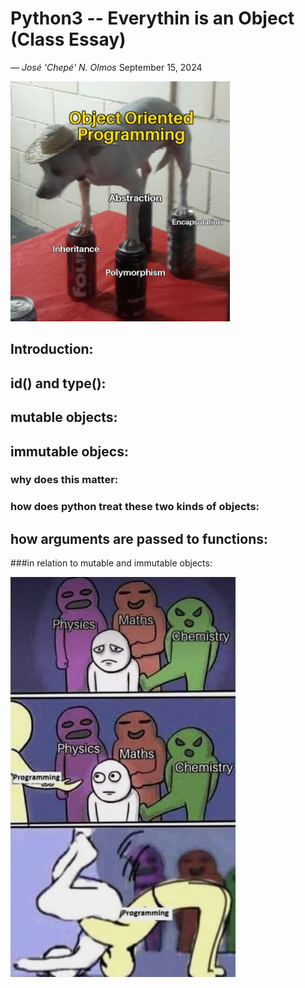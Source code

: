 <!--

Instructions:

""" Write a blog post about everything you just learned / this project is covering. Your blog post should be articulated this way (one paragraph per item):

    introduction
    id and type
    mutable objects
    immutable objects
    why does it matter and how differently does Python treat mutable and immutable objects
    how arguments are passed to functions and what does that imply for mutable and immutable objects

If you worked on advanced tasks, please also include what yqou did learn in those tasks in the blog post.

Your posts should have many code/output examples to illustrate what you are explaining, and at least one picture, at the top. Publish your blog post on Medium or LinkedIn, and share it at least on LinkedIn."""

-->
# Python3 -- Everythin is an Object (Class Essay)
&mdash; _Jos&eacute; 'Chep&eacute;' N. Olmos_ September 15, 2024

<img src="./assets/oop-core-pillars.jpg" height="384"/>

## Introduction:
<!--
from the project objectives:
"""
what is an object
what is the difference between a class and an object or instance
what is the difference between immutable object and mutable object
what is a reference
what is an assignment
what is an alias
how to know if two variables are identical
how to know if two variables are linked to the same object
how to display the variable identifier (which is the memory address in the cpython implementation)
what is mutable and immutable
what are the built-in mutable types
what are the built-in immutable types
how does python pass variables to functions
"""
-->
## id() and type():
<!--
-->
## mutable objects:
<!--
-->
## immutable objecs:
<!--
-->
###	why does this matter:
<!--
-->
###	how does python treat these two kinds of objects:
<!--
-->
## how arguments are passed to functions:
<!--
-->
###in relation to mutable and immutable objects:

<img src="./assets/perhaps-programming.jpg" height="640"/>
